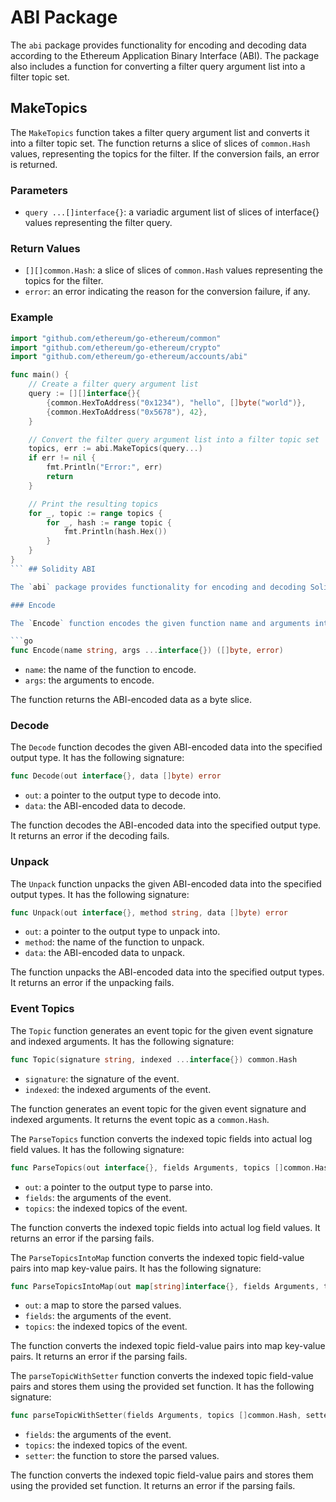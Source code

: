 # ABI Package

The `abi` package provides functionality for encoding and decoding data according to the Ethereum Application Binary Interface (ABI). The package also includes a function for converting a filter query argument list into a filter topic set.

## MakeTopics

The `MakeTopics` function takes a filter query argument list and converts it into a filter topic set. The function returns a slice of slices of `common.Hash` values, representing the topics for the filter. If the conversion fails, an error is returned.

### Parameters

- `query ...[]interface{}`: a variadic argument list of slices of interface{} values representing the filter query.

### Return Values

- `[][]common.Hash`: a slice of slices of `common.Hash` values representing the topics for the filter.
- `error`: an error indicating the reason for the conversion failure, if any.

### Example

```go
import "github.com/ethereum/go-ethereum/common"
import "github.com/ethereum/go-ethereum/crypto"
import "github.com/ethereum/go-ethereum/accounts/abi"

func main() {
    // Create a filter query argument list
    query := [][]interface{}{
        {common.HexToAddress("0x1234"), "hello", []byte("world")},
        {common.HexToAddress("0x5678"), 42},
    }

    // Convert the filter query argument list into a filter topic set
    topics, err := abi.MakeTopics(query...)
    if err != nil {
        fmt.Println("Error:", err)
        return
    }

    // Print the resulting topics
    for _, topic := range topics {
        for _, hash := range topic {
            fmt.Println(hash.Hex())
        }
    }
}
``` ## Solidity ABI

The `abi` package provides functionality for encoding and decoding Solidity Application Binary Interface (ABI) data. It is used to interact with Ethereum smart contracts.

### Encode

The `Encode` function encodes the given function name and arguments into ABI-encoded data. It has the following signature:

```go
func Encode(name string, args ...interface{}) ([]byte, error)
```

- `name`: the name of the function to encode.
- `args`: the arguments to encode.

The function returns the ABI-encoded data as a byte slice.

### Decode

The `Decode` function decodes the given ABI-encoded data into the specified output type. It has the following signature:

```go
func Decode(out interface{}, data []byte) error
```

- `out`: a pointer to the output type to decode into.
- `data`: the ABI-encoded data to decode.

The function decodes the ABI-encoded data into the specified output type. It returns an error if the decoding fails.

### Unpack

The `Unpack` function unpacks the given ABI-encoded data into the specified output types. It has the following signature:

```go
func Unpack(out interface{}, method string, data []byte) error
```

- `out`: a pointer to the output type to unpack into.
- `method`: the name of the function to unpack.
- `data`: the ABI-encoded data to unpack.

The function unpacks the ABI-encoded data into the specified output types. It returns an error if the unpacking fails.

### Event Topics

The `Topic` function generates an event topic for the given event signature and indexed arguments. It has the following signature:

```go
func Topic(signature string, indexed ...interface{}) common.Hash
```

- `signature`: the signature of the event.
- `indexed`: the indexed arguments of the event.

The function generates an event topic for the given event signature and indexed arguments. It returns the event topic as a `common.Hash`.

The `ParseTopics` function converts the indexed topic fields into actual log field values. It has the following signature:

```go
func ParseTopics(out interface{}, fields Arguments, topics []common.Hash) error
```

- `out`: a pointer to the output type to parse into.
- `fields`: the arguments of the event.
- `topics`: the indexed topics of the event.

The function converts the indexed topic fields into actual log field values. It returns an error if the parsing fails.

The `ParseTopicsIntoMap` function converts the indexed topic field-value pairs into map key-value pairs. It has the following signature:

```go
func ParseTopicsIntoMap(out map[string]interface{}, fields Arguments, topics []common.Hash) error
```

- `out`: a map to store the parsed values.
- `fields`: the arguments of the event.
- `topics`: the indexed topics of the event.

The function converts the indexed topic field-value pairs into map key-value pairs. It returns an error if the parsing fails.

The `parseTopicWithSetter` function converts the indexed topic field-value pairs and stores them using the provided set function. It has the following signature:

```go
func parseTopicWithSetter(fields Arguments, topics []common.Hash, setter func(Argument, interface{})) error
```

- `fields`: the arguments of the event.
- `topics`: the indexed topics of the event.
- `setter`: the function to store the parsed values.

The function converts the indexed topic field-value pairs and stores them using the provided set function. It returns an error if the parsing fails.